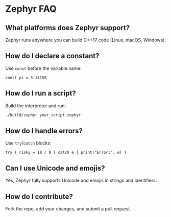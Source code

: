 # Zephyr FAQ

## What platforms does Zephyr support?
Zephyr runs anywhere you can build C++17 code (Linux, macOS, Windows).

## How do I declare a constant?
Use `const` before the variable name:  
```zephyr
const pi = 3.14159
```

## How do I run a script?
Build the interpreter and run:  
```bash
./build/zephyr your_script.zephyr
```

## How do I handle errors?
Use `try`/`catch` blocks:  
```zephyr
try { risky = 10 / 0 } catch e { print("Error:", e) }
```

## Can I use Unicode and emojis?
Yes, Zephyr fully supports Unicode and emojis in strings and identifiers.

## How do I contribute?
Fork the repo, add your changes, and submit a pull request.
